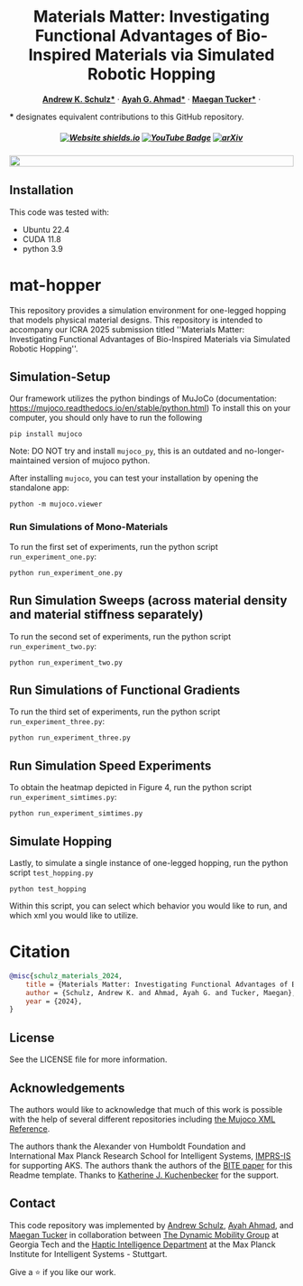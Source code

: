 <p align="center">
  <h1 align="center">Materials Matter: Investigating Functional Advantages of Bio-Inspired Materials via Simulated Robotic Hopping
  </h1>
  <p align="center">
    <a href="https://hi.is.mpg.de/person/aschulz"><strong>Andrew K. Schulz*</strong></a>
    ·
    <a href="https://ayah-ahmad.github.io/"><strong>Ayah G. Ahmad*</strong></a>
    ·
	<a href="https://maegantucker.com/"><strong>Maegan Tucker*</strong></a>
    ·
</p>
<p>

  </p>
  <strong>*</strong> designates equivalent contributions to this GitHub repository. 
<h5 align="center">

[![Website shields.io](https://img.shields.io/website?url=http%3A//tokenhmr.is.tue.mpg.de)](https://tokenhmr.is.tue.mpg.de) 
[![YouTube Badge](https://img.shields.io/badge/YouTube-Watch-red?style=flat-square&logo=youtube)](https://www.youtube.com/watch?v=Jgg_LfvoE4A)
[![arXiv](https://img.shields.io/badge/arXiv-2404.16752-00ff00.svg)](https://arxiv.org/abs/2404.16752)
 
</h5>
  <p align="center"> 

<div style="display:flex;">
    <img src="assets/func-grad.gif" width="100%">
</div>


## Installation
This code was tested with:
- Ubuntu 22.4
- CUDA 11.8
- python 3.9 




# mat-hopper
This repository provides a simulation environment for one-legged hopping that models physical material designs. This repository is intended to accompany our ICRA 2025 submission titled ''Materials Matter: Investigating Functional Advantages of Bio-Inspired Materials via Simulated Robotic Hopping''.


## Simulation-Setup
Our framework utilizes the python bindings of MuJoCo (documentation: https://mujoco.readthedocs.io/en/stable/python.html)
To install this on your computer, you should only have to run the following
``` 
pip install mujoco
```
Note: DO NOT try and install `mujoco_py`, this is an outdated and no-longer-maintained version of mujoco python.

After installing `mujoco`, you can test your installation by opening the standalone app:
```
python -m mujoco.viewer
```

### Run Simulations of Mono-Materials
To run the first set of experiments, run the python script `run_experiment_one.py`:
```
python run_experiment_one.py
```

## Run Simulation Sweeps (across material density and material stiffness separately)
To run the second set of experiments, run the python script `run_experiment_two.py`:
```
python run_experiment_two.py
```

## Run Simulations of Functional Gradients
To run the third set of experiments, run the python script `run_experiment_three.py`:
```
python run_experiment_three.py
```

## Run Simulation Speed Experiments
To obtain the heatmap depicted in Figure 4, run the python script `run_experiment_simtimes.py`:
```
python run_experiment_simtimes.py
```

## Simulate Hopping
Lastly, to simulate a single instance of one-legged hopping, run the python script `test_hopping.py`
```
python test_hopping
```
Within this script, you can select which behavior you would like to run, and which xml you would like to utilize. 

# Citation

```bibtex
@misc{schulz_materials_2024,
	title = {Materials Matter: Investigating Functional Advantages of Bio-Inspired Materials via Simulated Robotic Hopping},
	author = {Schulz, Andrew K. and Ahmad, Ayah G. and Tucker, Maegan},
	year = {2024},
}

```
## License
See the LICENSE file for more information. 

## Acknowledgements
The authors would like to acknowledge that much of this work is possible with the help of several different repositories including [the Mujoco XML Reference](https://mujoco.readthedocs.io/en/stable/XMLreference.html). 

The authors thank the Alexander von Humboldt Foundation and International Max Planck Research School for Intelligent Systems, [IMPRS-IS](https://imprs.is.mpg.de/) for supporting AKS. The authors thank the authors of the [BITE paper](https://bite.is.tue.mpg.de/) for this Readme template. Thanks to [Katherine J. Kuchenbecker](https://is.mpg.de/~kjk) for the support. 

## Contact 

This code repository was implemented by [Andrew Schulz](https://github.com/Aschulz94), [Ayah Ahmad](https://github.com/ayah-ahmad), and [Maegan Tucker](https://github.com/maegant) in collaboration between [The Dynamic Mobility Group](https://dynamicmobility.github.io/) at Georgia Tech and the [Haptic Intelligence Department](https://hi.is.mpg.de/) at the Max Planck Institute for Intelligent Systems - Stuttgart. 

Give a ⭐ if you like our work. 

